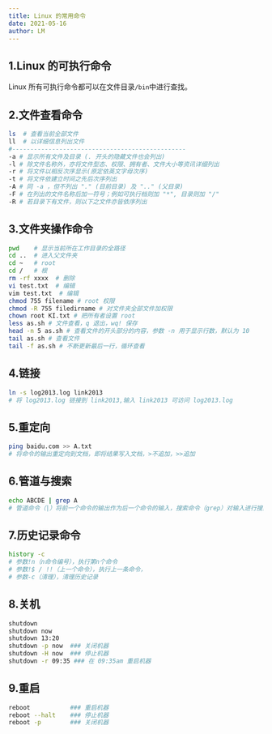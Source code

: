 ```yaml
---
title: Linux 的常用命令
date: 2021-05-16
author: LM
---
```


## 1.Linux 的可执行命令

Linux 所有可执行命令都可以在文件目录`/bin`中进行查找。 

## 2.文件查看命令

```bash
ls  # 查看当前全部文件
ll  # 以详细信息列出文件
#------------------------------------------------
-a # 显示所有文件及目录 (. 开头的隐藏文件也会列出)
-l # 除文件名称外，亦将文件型态、权限、拥有者、文件大小等资讯详细列出
-r # 将文件以相反次序显示(原定依英文字母次序)
-t # 将文件依建立时间之先后次序列出
-A # 同 -a ，但不列出 "." (目前目录) 及 ".." (父目录)
-F # 在列出的文件名称后加一符号；例如可执行档则加 "*", 目录则加 "/"
-R # 若目录下有文件，则以下之文件亦皆依序列出
```

## 3.文件夹操作命令

```bash
pwd    # 显示当前所在工作目录的全路径
cd ..  # 进入父文件夹
cd ~   # root
cd /   # 根
rm -rf xxxx  # 删除
vi test.txt  # 编辑
vim test.txt  # 编辑
chmod 755 filename # root 权限
chmod -R 755 filedirname # 对文件夹全部文件加权限
chown root KI.txt # 把所有者设置 root
less as.sh # 文件查看，q 退出，wq! 保存
head -n 5 as.sh # 查看文件的开头部分的内容，参数 -n 用于显示行数，默认为 10
tail as.sh # 查看文件
tail -f as.sh # 不断更新最后一行，循环查看
```

## 4.链接

```bash
ln -s log2013.log link2013 
# 将 log2013.log 链接到 link2013,输入 link2013 可访问 log2013.log
```

## 5.重定向

```bash
ping baidu.com >> A.txt
# 将命令的输出重定向到文档，即将结果写入文档，>不追加，>>追加
```

## 6.管道与搜索

```bash
echo ABCDE | grep A
# 管道命令（|）将前一个命令的输出作为后一个命令的输入，搜索命令（grep）对输入进行搜索
```

## 7.历史记录命令

```bash
history -c 
# 参数!n（n命令编号），执行第n个命令
# 参数!$ / !!（上一个命令），执行上一条命令，
# 参数-c（清理），清理历史记录
```

## 8.关机

```bash
shutdown
shutdown now
shutdown 13:20  
shutdown -p now  ### 关闭机器
shutdown -H now  ### 停止机器      
shutdown -r 09:35 ### 在 09:35am 重启机器
```

## 9.重启

```bash
reboot           ### 重启机器
reboot --halt    ### 停止机器
reboot -p        ### 关闭机器
```

